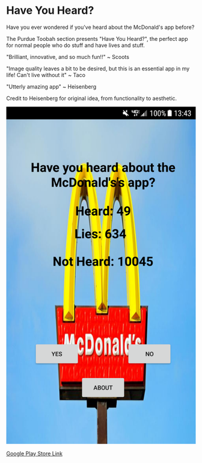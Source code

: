 # Have You Heard?

Have you ever wondered if you've heard about the McDonald's app before?

The Purdue Toobah section presents "Have You Heard?", the perfect app for normal people who do stuff and have lives and stuff.

"Brilliant, innovative, and so much fun!!" ~ Scoots

"Image quality leaves a bit to be desired, but this is an essential app in my life! Can't live without it" ~ Taco

"Utterly amazing app" ~ Heisenberg

Credit to Heisenberg for original idea, from functionality to aesthetic.

![Screenshot](res/Later.png)

[Google Play Store Link]( https://play.google.com/store/apps/details?id=net.magnusfrater.haveyouheard "Google Play Store Link")
